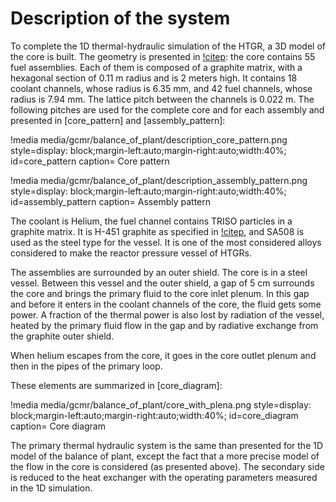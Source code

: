 # Description of the system


To complete the 1D thermal-hydraulic simulation of the HTGR, a 3D model of the core is built. The geometry is presented in [!citep](Duchnowski2022): the core contains 55 fuel assemblies. Each of them is composed of a graphite matrix, with a hexagonal section of 0.11 m radius and is 2 meters high. It contains 18 coolant channels, whose radius is 6.35 mm, and 42 fuel channels, whose radius is 7.94 mm. The lattice pitch between the channels is 0.022 m. The following pitches are used for the complete core and for each assembly and presented in [core_pattern] and [assembly_pattern]:

!media media/gcmr/balance_of_plant/description_core_pattern.png
      style=display: block;margin-left:auto;margin-right:auto;width:40%;
      id=core_pattern
      caption= Core pattern

!media media/gcmr/balance_of_plant/description_assembly_pattern.png
      style=display: block;margin-left:auto;margin-right:auto;width:40%;
      id=assembly_pattern
      caption= Assembly pattern

The coolant is Helium, the fuel channel contains TRISO particles in a graphite matrix. It is H-451 graphite as specified in [!citep](Duchnowski2022), and SA508 is used as the steel type for the vessel. It is one of the most considered alloys considered to make the reactor pressure vessel of HTGRs.

The assemblies are surrounded by an outer shield. The core is in a steel vessel. Between this vessel and the outer shield, a gap of 5 cm surrounds the core and brings the primary fluid to the core inlet plenum. In this gap and before it enters in the coolant channels of the core, the fluid gets some power. A fraction of the thermal power is also lost by radiation of the vessel, heated by the primary fluid flow in the gap and by radiative exchange from the graphite outer shield.

When helium escapes from the core, it goes in the core outlet plenum and then in the pipes of the primary loop.

These elements are summarized in [core_diagram]:

!media media/gcmr/balance_of_plant/core_with_plena.png
      style=display: block;margin-left:auto;margin-right:auto;width:40%;
      id=core_diagram
      caption= Core diagram

The primary thermal hydraulic system is the same than presented for the 1D model of the balance of plant, except the fact that a more precise model of the flow in the core is considered (as presented above). The secondary side is reduced to the heat exchanger with the operating parameters measured in the 1D simulation.
